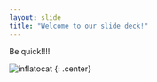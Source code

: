 ```yaml
---
layout: slide
title: "Welcome to our slide deck!"
---
```


Be quick!!!!

![inflatocat](https://octodex.github.com/images/inflatocat.png)
{: .center}

